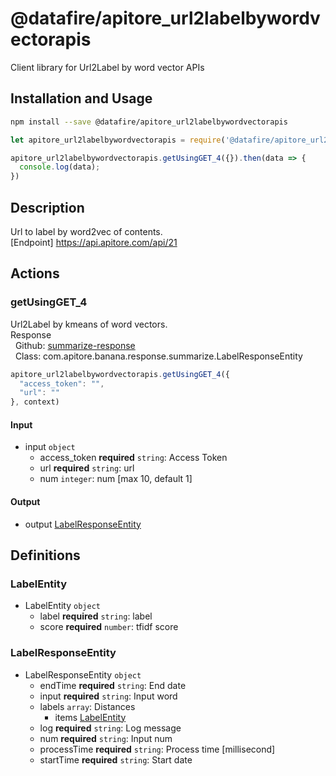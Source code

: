 # @datafire/apitore_url2labelbywordvectorapis

Client library for Url2Label by word vector APIs

## Installation and Usage
```bash
npm install --save @datafire/apitore_url2labelbywordvectorapis
```
```js
let apitore_url2labelbywordvectorapis = require('@datafire/apitore_url2labelbywordvectorapis').create();

apitore_url2labelbywordvectorapis.getUsingGET_4({}).then(data => {
  console.log(data);
})
```

## Description

Url to label by word2vec of contents.<BR />[Endpoint] https://api.apitore.com/api/21

## Actions

### getUsingGET_4
Url2Label by kmeans of word vectors.<BR />Response<BR />&nbsp; Github: <a href="https://github.com/keigohtr/apitore-response-parent/tree/master/summarize-response">summarize-response</a><BR />&nbsp; Class: com.apitore.banana.response.summarize.LabelResponseEntity<BR />


```js
apitore_url2labelbywordvectorapis.getUsingGET_4({
  "access_token": "",
  "url": ""
}, context)
```

#### Input
* input `object`
  * access_token **required** `string`: Access Token
  * url **required** `string`: url
  * num `integer`: num [max 10, default 1]

#### Output
* output [LabelResponseEntity](#labelresponseentity)



## Definitions

### LabelEntity
* LabelEntity `object`
  * label **required** `string`: label
  * score **required** `number`: tfidf score

### LabelResponseEntity
* LabelResponseEntity `object`
  * endTime **required** `string`: End date
  * input **required** `string`: Input word
  * labels `array`: Distances
    * items [LabelEntity](#labelentity)
  * log **required** `string`: Log message
  * num **required** `string`: Input num
  * processTime **required** `string`: Process time [millisecond]
  * startTime **required** `string`: Start date


